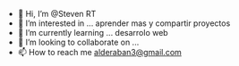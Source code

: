 - 👋 Hi, I’m @Steven RT
- 👀 I’m interested in ... aprender mas y compartir proyectos
- 🌱 I’m currently learning ... desarrolo web
- 💞️ I’m looking to collaborate on ...
- 📫 How to reach me alderaban3@gmail.com

<!---
alderaban29/alderaban29 is a ✨ special ✨ repository because its `README.md` (this file) appears on your GitHub profile.
You can click the Preview link to take a look at your changes.
--->
